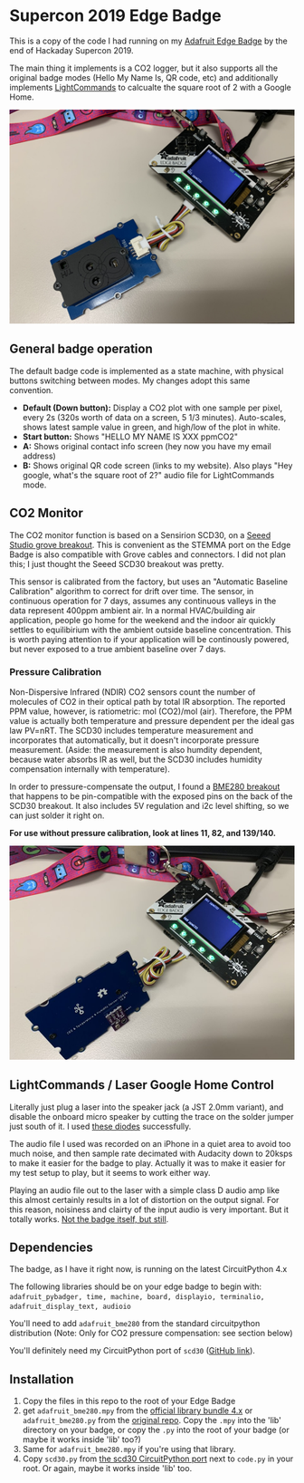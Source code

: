 # Supercon 2019 Edge Badge

This is a copy of the code I had running on my [Adafruit Edge Badge](https://blog.adafruit.com/2019/11/04/braincraft-edge-badge-at-supercon-brought-to-you-by-digi-key-and-adafruit-digikey-hackaday-hackadayio-supercon-tensorflow-machinelearning-tinyml-tensorflow/) by the end of Hackaday Supercon 2019.

The main thing it implements is a CO2 logger, but it also supports all the original badge modes (Hello My Name Is, QR code, etc) and additionally implements [LightCommands](https://lightcommands.com/) to calcualte the square root of 2 with a Google Home.

![Image of badge](img/badge.jpg)

## General badge operation

The default badge code is implemented as a state machine, with physical buttons switching between modes. My changes adopt this same convention.

* **Default (Down button):** Display a CO2 plot with one sample per pixel, every 2s (320s worth of data on a screen, 5 1/3 minutes). Auto-scales, shows latest sample value in green, and high/low of the plot in white.
* **Start button:** Shows "HELLO MY NAME IS XXX ppmCO2"
* **A:** Shows original contact info screen (hey now you have my email address)
* **B:** Shows original QR code screen (links to my website). Also plays "Hey google, what's the square root of 2?" audio file for LightCommands mode.

## CO2 Monitor

The CO2 monitor function is based on a Sensirion SCD30, on a [Seeed Studio grove breakout](https://www.seeedstudio.com/Grove-CO2-Temperature-Humidity-Sensor-SCD30-p-2911.html). This is convenient as the STEMMA port on the Edge Badge is also compatible with Grove cables and connectors. I did not plan this; I just thought the Seeed SCD30 breakout was pretty. 

This sensor is calibrated from the factory, but uses an "Automatic Baseline Calibration" algorithm to correct for drift over time. The sensor, in continuous operation for 7 days, assumes any continuous valleys in the data represent 400ppm ambient air. In a normal HVAC/building air application, people go home for the weekend and the indoor air quickly settles to equilibirium with the ambient outside baseline concentration. This is worth paying attention to if your application will be continously powered, but never exposed to a true ambient baseline over 7 days.

### Pressure Calibration

Non-Dispersive Infrared (NDIR) CO2 sensors count the number of molecules of CO2 in their optical path by total IR absorption. The reported PPM value, however, is ratiometric: mol (CO2)/mol (air). Therefore, the PPM value is actually both temperature and pressure dependent per the ideal gas law PV=nRT. The SCD30 includes temperature measurement and incorporates that automatically, but it doesn't incorporate pressure measurement. (Aside: the measurement is also humdity dependent, because water absorbs IR as well, but the SCD30 includes humidity compensation internally with temperature).

In order to pressure-compensate the output, I found a [BME280 breakout](https://smile.amazon.com/gp/product/B07KYJNFMD/ref=ppx_yo_dt_b_asin_title_o01_s00?ie=UTF8&psc=1) that happens to be pin-compatible with the exposed pins on the back of the SCD30 breakout. It also includes 5V regulation and i2c level shifting, so we can just solder it right on.

**For use without pressure calibration, look at lines 11, 82, and 139/140.**

![Image with pressure sensor](img/pressure.jpg)

## LightCommands / Laser Google Home Control

Literally just plug a laser into the speaker jack (a JST 2.0mm variant), and disable the onboard micro speaker by cutting the trace on the solder jumper just south of it. I used [these diodes](https://smile.amazon.com/gp/product/B071FT9HSV/ref=ppx_yo_dt_b_asin_title_o08_s02?ie=UTF8&psc=1) successfully.

The audio file I used was recorded on an iPhone in a quiet area to avoid too much noise, and then sample rate decimated with Audacity down to 20ksps to make it easier for the badge to play. Actually it was to make it easier for my test setup to play, but it seems to work either way.

Playing an audio file out to the laser with a simple class D audio amp like this almost certainly results in a lot of distortion on the output signal. For this reason, noisiness and clairty of the input audio is very important. But it totally works. [Not the badge itself, but still](https://twitter.com/alexwhittemore/status/1196114509531734017).

## Dependencies

The badge, as I have it right now, is running on the latest CircuitPython 4.x

The following libraries should be on your edge badge to begin with:
`adafruit_pybadger, time, machine, board, displayio, terminalio, adafruit_display_text, audioio`

You'll need to add `adafruit_bme280` from the standard circuitpython distribution (Note: Only for CO2 pressure compensation: see section below)

You'll definitely need my CircuitPython port of `scd30` ([GitHub link](https://github.com/alexwhittemore/micropython-scd30)).

## Installation

1) Copy the files in this repo to the root of your Edge Badge
1) get `adafruit_bme280.mpy` from the [official library bundle 4.x](https://circuitpython.org/libraries) or `adafruit_bme280.py` from the [original repo](https://github.com/adafruit/Adafruit_CircuitPython_BME280). Copy the `.mpy` into the 'lib' directory on your badge, or copy the `.py` into the root of your badge (or maybe it works inside 'lib' too?)
1) Same for `adafruit_bme280.mpy` if you're using that library.
1) Copy `scd30.py` from [the scd30 CircuitPython port](https://github.com/alexwhittemore/micropython-scd30) next to `code.py` in your root. Or again, maybe it works inside 'lib' too. 
